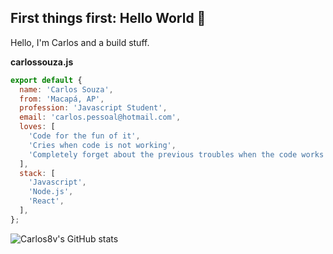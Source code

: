 ## First things first: Hello World 🚀
Hello, I'm Carlos and a build stuff.

**carlossouza.js**

```javascript
export default {
  name: 'Carlos Souza',
  from: 'Macapá, AP',
  profession: 'Javascript Student',
  email: 'carlos.pessoal@hotmail.com',
  loves: [
    'Code for the fun of it',
    'Cries when code is not working',
    'Completely forget about the previous troubles when the code works',
  ],
  stack: [
    'Javascript',
    'Node.js',
    'React',
  ],
};
```

![Carlos8v's GitHub stats](https://github-readme-stats.vercel.app/api?username=carlos8v&show_icons=true&theme=tokyonight)
